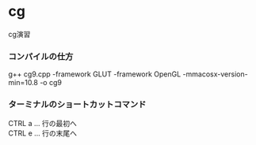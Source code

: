# cg
cg演習　　
### コンパイルの仕方　　
g++ cg9.cpp -framework GLUT -framework OpenGL -mmacosx-version-min=10.8 -o cg9

### ターミナルのショートカットコマンド  
CTRL a ... 行の最初へ  
CTRL e ... 行の末尾へ
